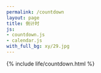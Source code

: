 ```yaml
---
permalink: /countdown  
layout: page  
title: 倒计时  
js:
- countdown.js  
- calendar.js  
with_full_bg: xy/29.jpg
---
```

{% include life/countdown.html %}